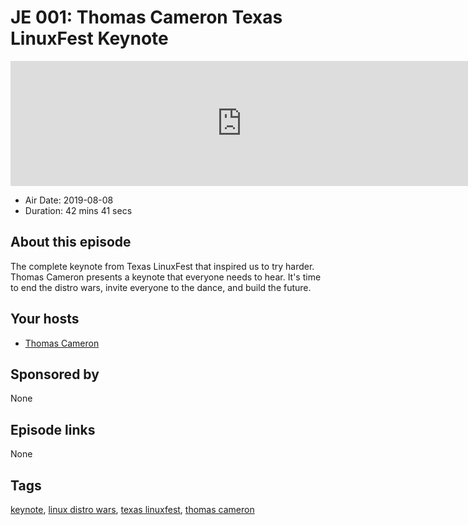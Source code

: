# JE 001: Thomas Cameron Texas LinuxFest Keynote

<iframe src="https://player.fireside.fm/v2/WTrMvATU+x8a3P9tq?theme=dark" width="740" height="200" frameborder="0" scrolling="no"></iframe>

* Air Date: 2019-08-08
* Duration: 42 mins 41 secs

## About this episode

The complete keynote from Texas LinuxFest that inspired us to try harder. Thomas Cameron presents a keynote that everyone needs to hear. It's time to end the distro wars, invite everyone to the dance, and build the future.

## Your hosts
* [Thomas Cameron](https://extras.show/guests/thomascameron)

## Sponsored by

None



## Episode links

None



## Tags

[keynote](https://extras.show/tags/keynote), [linux distro wars](https://extras.show/tags/linux%20distro%20wars), [texas linuxfest](https://extras.show/tags/texas%20linuxfest), [thomas cameron](https://extras.show/tags/thomas%20cameron)